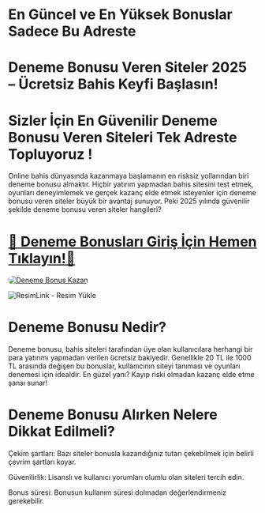 # En Güncel ve En Yüksek Bonuslar Sadece Bu Adreste


# Deneme Bonusu Veren Siteler 2025 – Ücretsiz Bahis Keyfi Başlasın!

# Sizler İçin En Güvenilir Deneme Bonusu Veren Siteleri Tek Adreste Topluyoruz !

Online bahis dünyasında kazanmaya başlamanın en risksiz yollarından biri deneme bonusu almaktır. Hiçbir yatırım yapmadan bahis sitesini test etmek, oyunları deneyimlemek ve gerçek kazanç elde etmek isteyenler için deneme bonusu veren siteler büyük bir avantaj sunuyor. Peki 2025 yılında güvenilir şekilde deneme bonusu veren siteler hangileri?

# <a href="https://t.me/+0JOgru5ccMkzODNk" title="Deneme Bonusları Giriş Adresi">🔗 Deneme Bonusları Giriş İçin Hemen Tıklayın!🔗</a>

<a href="https://t.me/+0JOgru5ccMkzODNk" title="Deneme Bonus Fırsatları">
    <img src="https://i.ibb.co/5K7Ks6w/zzzz3.gif" alt="Deneme Bonus Kazan" style="max-width:100%; height:auto; border-radius:8px;">
</a>
<div class="description">

<img src="https://r.resimlink.com/8pbK93VsSU5M.png" title="ResimLink - Resim Yükle" alt="ResimLink - Resim Yükle"></a>


# Deneme Bonusu Nedir?
Deneme bonusu, bahis siteleri tarafından üye olan kullanıcılara herhangi bir para yatırımı yapmadan verilen ücretsiz bakiyedir. Genellikle 20 TL ile 1000 TL arasında değişen bu bonuslar, kullanıcının siteyi tanıması ve oyunları denemesi için idealdir. En güzel yanı? Kayıp riski olmadan kazanç elde etme şansı sunar!


# Deneme Bonusu Alırken Nelere Dikkat Edilmeli?
Çekim şartları: Bazı siteler bonusla kazandığınız tutarı çekebilmek için belirli çevrim şartları koyar.

Güvenilirlik: Lisanslı ve kullanıcı yorumları olumlu olan siteleri tercih edin.

Bonus süresi: Bonusun kullanım süresi dolmadan değerlendirmeniz gerekebilir.
